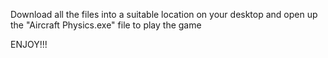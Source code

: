 Download all the files into a suitable location on your desktop and open up the "Aircraft Physics.exe" file to play the game

ENJOY!!!
